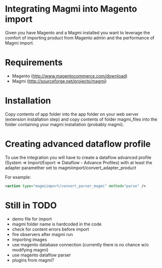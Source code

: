 Integrating Magmi into Magento import
=====================================

Given you have Magento and a Magmi installed you want to leverage the 
comfort of importing product from Magento admin and the performance of 
Magmi import.

# Requirements

* Magento (http://www.magentocommerce.com/download)
* Magmi (http://sourceforge.net/projects/magmi)

# Installation

Copy contents of app folder into the app folder on your web server 
(extension installation step) and copy contents of folder magmi_files into 
the folder containing your magmi installation (probably magmi).

# Creating advanced dataflow profile

To use the integration you will have to create a dataflow advanced profile
(System => Import/Export => Dataflow - Advance Profiles)
with at least the adapter paramether set to 
magmiimport/convert_adapter_product

For example:

~~~ xml
<action type="magmiimport/convert_parser_magmi" method="parse" />
~~~

# Still in TODO

* demo file for import
* magmi folder name is hardcoded in the code
* check for content errors before import
* fire observers after magmi run
* importing images
* use magento database connection (currently there is no chance w/o modifying magmi)
* use magento dataflow parser
* plugins from magmi?
